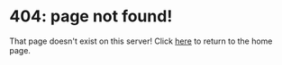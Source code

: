 # 404: page not found!

That page doesn't exist on this server!
Click [here](/) to return to the home page.
